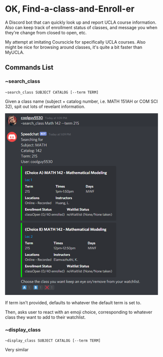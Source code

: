 # OK, Find-a-class-and-Enroll-er

A Discord bot that can quickly look up and report UCLA course information. Also can keep track of enrollment status of classes, and message you when they're change from closed to open, etc.

My attempt at imitating Courscicle for specifically UCLA courses. Also might be nice for browsing around classes, it's quite a bit faster than MyUCLA.

## Commands List

### ~search_class

`~search_class SUBJECT CATALOG [--term TERM]`

Given a class name (subject + catalog number, i.e. MATH 151AH or COM SCI 32), spit out lots of revelant information.

![search_class](images/Search.png)

If term isn't provided, defaults to whatever the default term is set to.

Then, asks user to react with an emoji choice, corresponding to whatever class they want to add to their watchlist.

### ~display_class

`~display_class SUBJECT CATALOG [--term TERM]`

Very similar

